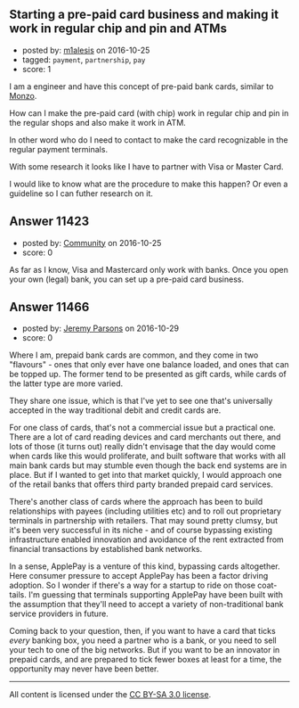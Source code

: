 ## Starting a pre-paid card business and making it work in regular chip and pin and ATMs

- posted by: [m1alesis](https://stackexchange.com/users/3823209/m1alesis) on 2016-10-25
- tagged: `payment`, `partnership`, `pay`
- score: 1

<p>I am a engineer and have this concept of pre-paid bank cards, similar to <a href="https://monzo.com/" rel="nofollow">Monzo</a>.</p>

<p>How can I make the pre-paid card (with chip) work in regular chip and pin in the regular shops and also make it work in ATM.</p>

<p>In other word who do I need to contact to make the card recognizable in the regular payment terminals.</p>

<p>With some research it looks like I have to partner with Visa or Master Card.</p>

<p>I would like to know what are the procedure to make this happen? Or even a guideline so I can futher research on it.</p>



## Answer 11423

- posted by: [Community](https://stackexchange.com/users/-1/community) on 2016-10-25
- score: 0

<p>As far as I know, Visa and Mastercard only work with banks. Once you open your own (legal) bank, you can set up a pre-paid card business.</p>



## Answer 11466

- posted by: [Jeremy Parsons](https://stackexchange.com/users/497810/jeremy-parsons) on 2016-10-29
- score: 0

<p>Where I am, prepaid bank cards are common, and they come in two "flavours" - ones that only ever have one balance loaded, and ones that can be topped up. The former tend to be presented as gift cards, while cards of the latter type are more varied.</p>

<p>They share one issue, which is that I've yet to see one that's universally accepted in the way traditional debit and credit cards are. </p>

<p>For one class of cards, that's not a commercial issue but a practical one. There are a lot of card reading devices and card merchants out there, and lots of those (it turns out) really didn't envisage that the day would come when cards like this would proliferate, and built software that works with all main bank cards but may stumble even though the back end systems are in place. But if I wanted to get into that market quickly, I would approach one of the retail banks that offers third party branded prepaid card services.</p>

<p>There's another class of cards where the approach has been to build relationships with payees (including utilities etc) and to roll out proprietary terminals in partnership with retailers. That may sound pretty clumsy, but it's been very successful in its niche - and of course bypassing existing infrastructure enabled innovation and avoidance of the rent extracted from financial transactions by established bank networks.</p>

<p>In a sense, ApplePay is a venture of this kind, bypassing cards altogether. Here consumer pressure to accept ApplePay has been a factor driving adoption. So I wonder if there's a way for a startup to ride on those coat-tails. I'm guessing that terminals supporting ApplePay have been built with the assumption that they'll need to accept a variety of non-traditional bank service providers in future.</p>

<p>Coming back to your question, then, if you want to have a card that ticks <em>every</em> banking box, you need a partner who is a bank, or you need to sell your tech to one of the big networks. But if you want to be an innovator in prepaid cards, and are prepared to tick fewer boxes at least for a time, the opportunity may never have been better.</p>




---

All content is licensed under the [CC BY-SA 3.0 license](https://creativecommons.org/licenses/by-sa/3.0/).
